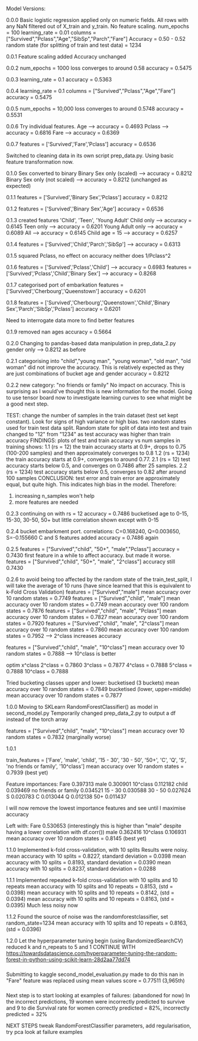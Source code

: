 Model Versions:

0.0.0
Basic logistic regression applied only on numeric fields. All rows with any NaN filtered out of X_train and y_train. No feature scaling.
num_epochs = 100
learning_rate = 0.01
columns = ["Survived","Pclass","Age","SibSp","Parch","Fare"]
Accuracy = 0.50 - 0.52
random state (for splitting of train and test data) = 1234

0.0.1
Feature scaling added
Accuracy unchanged

0.0.2
num_epochs = 1000
loss converges to around 0.58
accuracy = 0.5475

0.0.3
learning_rate = 0.1
accuracy = 0.5363

0.0.4
learning_rate = 0.1
columns = ["Survived","Pclass","Age","Fare"]
accuracy = 0.5475

0.0.5
num_epochs = 10,000
loss converges to around 0.5748
accuracy = 0.5531

0.0.6
Try individual features.
Age --> accuracy = 0.4693
Pclass --> accuracy = 0.6816
Fare --> accuracy = 0.6369

0.0.7
features = ['Survived','Fare','Pclass']
accuracy = 0.6536

Switched to cleaning data in its own script prep_data.py. Using basic feature transformation now.

0.1.0
Sex converted to binary
Binary Sex only (scaled) --> accuracy = 0.8212
Binary Sex only (not scaled) --> accuracy = 0.8212 (unchanged as expected)

0.1.1
features = ['Survived','Binary Sex','Pclass']
accuracy = 0.8212

0.1.2
features = ['Survived','Binary Sex','Age']
accuracy = 0.6536

0.1.3
created features 'Child', 'Teen', 'Young Adult'
Child only --> accuracy = 0.6145
Teen only --> accuracy = 0.6201
Young Adult only --> accuracy = 0.6089
All --> accuracy = 0.6145
Child age = 15 --> accuracy = 0.6257

0.1.4
features = ['Survived','Child','Parch','SibSp'] --> accuracy = 0.6313

0.1.5
squared Pclass, no effect on accuracy
neither does 1/Pclass^2

0.1.6
features = ['Survived','Pclass','Child'] --> accuracy = 0.6983
features = ['Survived','Pclass','Child','Binary Sex'] --> accuracy = 0.8268

0.1.7
categorised port of embarkation
features = ['Survived','Cherbourg','Queenstown']
accuracy = 0.6201

0.1.8
features = ['Survived','Cherbourg','Queenstown','Child','Binary Sex','Parch','SibSp','Pclass']
accuracy = 0.6201

Need to interrogate data more to find better features

0.1.9
removed nan ages
accuracy = 0.5664

0.2.0
Changing to pandas-based data manipulation in prep_data_2.py
gender only --> 0.8212 as before

0.2.1
categorising into "child","young man", "young woman", "old man", "old woman" did not improve the accuracy. This is relatively expected as they are just combinations of bucket age and gender
accuracy = 0.8212

0.2.2
new category: "no friends or family"
No impact on accuracy. This is surprising as I would've thought this is new information for the model.
Going to use tensor board now to investigate learning curves to see what might be a good next step.

TEST:
change the number of samples in the train dataset (test set kept constant). Look for signs of high variance or high bias.
two random states used for train test data split. Random state for split of data into test and train changed to "12" from "1234" as test accuracy was higher than train accuracy
FINDINGS:
plots of test and train accuracy vs num samples in training shows:
1.1 (rs = 12) the train accuracy starts at 0.9+, drops to 0.75 (100-200 samples) and then approximately converges to 0.8
1.2 (rs = 1234) the train accuracy starts at 0.9+, converges to around 0.77.
2.1 (rs = 12) test accuracy starts below 0.5, and converges on 0.7486 after 25 samples.
2.2 (rs = 1234) test accuracy starts below 0.5, converges to 0.82 after around 100 samples
CONCLUSION:
test error and train error are approximately equal, but quite high. This indicates high bias in the model. Therefore:
1. increasing n_samples won't help
2. more features are needed


0.2.3
continuing on with rs = 12
accuracy = 0.7486
bucketised age to 0-15, 15-30, 30-50, 50+ but little correlation shown except with 0-15

0.2.4
bucket embarkment port. correlations: C=0.168240, Q=0.003650, S=-0.155660
C and S features added
accuracy = 0.7486 again

0.2.5
features = ["Survived","child", "50+", "male","Pclass"]
accuracy = 0.7430
first feature in a while to affect accuracy. but made it worse.
features = ["Survived","child", "50+", "male", "2^class"]
accuracy still 0.7430

0.2.6
to avoid being too affected by the random state of the train_test_split, I will take the average of 10 runs (have since learned that this is equivalent to k-Fold Cross Validation)
features = ["Survived","male"]
mean accuracy over 10 random states = 0.7749
features = ["Survived","child", "male"]
mean accuracy over 10 random states = 0.7749
mean accuracy over 100 random states = 0.7876
features = ["Survived","child", "male", "Pclass"]
mean accuracy over 10 random states = 0.7827
mean accuracy over 100 random states = 0.7920
features = ["Survived","child", "male", "2^class"]
mean accuracy over 10 random states = 0.7860
mean accuracy over 100 random states = 0.7952 --> 2^class increases accuracy

features = ["Survived","child", "male", "10^class"]
mean accuracy over 10 random states = 0.7888 --> 10^class is better

optim x^class
2^class = 0.7860
3^class = 0.7877
4^class = 0.7888
5^class = 0.7888
10^class = 0.7888

Tried bucketing classes upper and lower:
bucketised (3 buckets) mean accuracy over 10 random states = 0.7849
bucketised (lower, upper+middle) mean accuracy over 10 random states = 0.7877

1.0.0
Moving to SKLearn RandomForestClassifier() as model in second_model.py
Temporarily changed prep_data_2.py to output a df instead of the torch array

features = ["Survived","child", "male", "10^class"]
mean accuracy over 10 random states = 0.7832 (marginally worse)

1.0.1

train_features = ['Fare', 'male', 'child', '15 - 30', '30 - 50', '50+', 
                  'C', 'Q', 'S', 'no friends or family', '10^class']
mean accuracy over 10 random states = 0.7939 (best yet)

Feature importances:
Fare                    0.397313
male                    0.300901
10^class                0.112182
child                   0.039469
no friends or family    0.034521
15 - 30                 0.030588
30 - 50                 0.027624
S                       0.020783
C                       0.013044
Q                       0.012138
50+                     0.011437

I will now remove the lowest importance features and see until I maximise accuracy

Left with:
Fare        0.530653 (interestingly this is higher than "male" despite having a lower correlation with df.corr())
male        0.362416
10^class    0.106931
mean accuracy over 10 random states = 0.8145 (best yet)

1.1.0
Implemented k-fold cross-validation, with 10 splits Results were noisy.
mean accuracy with 10 splits = 0.8227, standard deviation = 0.0398
mean accuracy with 10 splits = 0.8193, standard deviation = 0.0390
mean accuracy with 10 splits = 0.8237, standard deviation = 0.0288

1.1.1
Implemented repeated k-fold cross-validation with 10 splits and 10 repeats
mean accuracy with 10 splits and 10 repeats = 0.8153, (std = 0.0398)
mean accuracy with 10 splits and 10 repeats = 0.8142, (std = 0.0394)
mean accuracy with 10 splits and 10 repeats = 0.8163, (std = 0.0395)
Much less noisy now

1.1.2
Found the source of noise was the randomforestclassifier, set random_state=1234
mean accuracy with 10 splits and 10 repeats = 0.8163, (std = 0.0396)

1.2.0
Let the hyperparameter tuning begin (using RandomizedSearchCV)
reduced k and n_repeats to 5 and 1
CONTINUE WITH https://towardsdatascience.com/hyperparameter-tuning-the-random-forest-in-python-using-scikit-learn-28d2aa77dd74


###
Submitting to kaggle
second_model_evaluation.py made to do this
nan in "Fare" feature was replaced using mean values
score = 0.77511 (3,965th)
###

Next step is to start looking at examples of failures: (abandoned for now)
In the incorrect predictions, 19 women were incorrectly predicted to survive and 9 to die
Survival rate for women correctly predicted = 82%, incorrectly predicted = 32%

NEXT STEPS
tweak RandomForestClassifier parameters, 
add regularisation, 
try pca
look at failure examples

